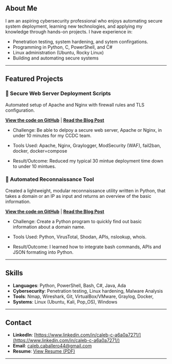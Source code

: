 ## About Me
I am an aspiring cybersecurity professional who enjoys automating secure system deployment, learning new technologies, and applying my knowledge through hands-on projects.
I have  experience in:
- Penetration testing, system hardening, and sytem confirgations. 
- Programming in Python, C, PowerShell, and C#
- Linux administration (Ubuntu, Rocky Linux)
- Building and automating secure systems

---

## Featured Projects
### 🔹 Secure Web Server Deployment Scripts
Automated setup of Apache and Nginx with firewall rules and TLS configuration.

**[View the code on GitHub](https://github.com/CalebC44/Personal-Projects/tree/main/Secure%20Web%20Server%20Deployment%20Scripts)** | **[Read the Blog Post](https://github.com/CalebC44/github-portfolio/blob/main/_posts/2025-10-7-Secure-Web-Server-Deployment-Scripts.md)**

- Challenge: Be able to delpoy a secure web server, Apache or Nginx, in under 10 minutes for my CCDC team.

- Tools Used: Apache, Nginx, Graylogger, ModSecurity (WAF), fail2ban, docker, docker=compose

- Result/Outcome: Reduced my typical 30 mintue deployment time down to under 10 mintues. 

### 🔹 Automated Reconnaissance Tool
Created a lightweight, modular reconnaissance utility written in Python, that takes a domain or an IP as input and returns an overview of the basic information.

**[View the code on GitHub](https://github.com/CalebC44/Personal-Projects/blob/main/Automated-Reconnaissance-Tool)** | **[Read the Blog Post](https://calebc44.github.io/github-portfolio/2025/09/25/Automated-Reconnaissance-Tool.html)**

- Challenge: Create a Python program to quickly find out basic information about a domain name. 

- Tools Used: Python, VirusTotal, Shodan, APIs, nslookup, whois.

- Result/Outcome: I learned how to integrate bash commands, APIs and JSON formating into Python. 

---

## Skills
- **Languages**: Python, PowerShell, Bash, C#, Java, Ada
- **Cybersecurity**: Penetration testing, Linux hardening, Malware Analysis
- **Tools**: Nmap, Wireshark, Git, VirtualBox/VMware, Graylog, Docker, 
- **Systems**: Linux (Ubuntu, Kali, Pop_OS), Windows

---

## Contact
- **LinkedIn**: [https://www.linkedin.com/in/caleb-c-a6a0a7271/](https://www.linkedin.com/in/caleb-c-a6a0a7271/)
- **Email**: caleb.caballero44@gmail.com
- **Resume**: [View Resume (PDF)](https://calebc44.github.io/github-portfolio/Caleb_Caballero_Resume_2025.pdf)

---

